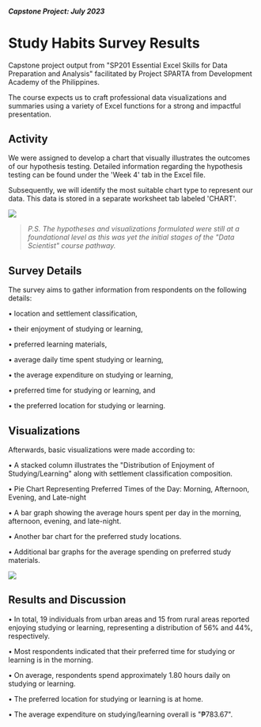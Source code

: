 

#### *Capstone Project: July 2023*
# Study Habits Survey Results 

Capstone project output from "SP201 Essential Excel Skills for Data Preparation and Analysis"
facilitated by Project SPARTA from Development Academy of the Philippines.

The course expects us to craft professional data visualizations and summaries using a variety of Excel functions for a strong and impactful presentation.

## Activity
We were assigned to develop a chart that visually illustrates the outcomes of our hypothesis testing. Detailed information regarding the hypothesis testing can be found under the 'Week 4' tab in the Excel file.

Subsequently, we will identify the most suitable chart type to represent our data. This data is stored in a separate worksheet tab labeled 'CHART'.

![](https://github.com/jvenncpe/Study-Habits-Survey-Results/blob/main/images/Screenshot%202023-11-30%20160221.png)

>*P.S. The hypotheses and visualizations formulated were still at a foundational level as this was yet the initial stages of the "Data Scientist" course pathway.*






## Survey Details
The survey aims to gather information from respondents on the following details:

• location and settlement classification,

• their enjoyment of studying or learning,

• preferred learning materials,

• average daily time spent studying or learning,

• the average expenditure on studying or learning,

• preferred time for studying or learning, and

• the preferred location for studying or learning.



## Visualizations
Afterwards, basic visualizations were made according to:

• A stacked column illustrates the "Distribution of Enjoyment of Studying/Learning" along with settlement classification composition.

• Pie Chart Representing Preferred Times of the Day: Morning, Afternoon, Evening, and Late-night

• A bar graph showing the average hours spent per day in the morning, afternoon, evening, and late-night.

• Another bar chart for the preferred study locations.

• Additional bar graphs for the average spending on preferred study materials.

![](https://github.com/jvenncpe/Study-Habits-Survey-Results/blob/main/images/sp201.png)




## Results and Discussion

• In total, 19 individuals from urban areas and 15 from rural areas reported enjoying studying or learning, representing a distribution of 56% and 44%, respectively.

• Most respondents indicated that their preferred time for studying or learning is in the morning.

• On average, respondents spend approximately 1.80 hours daily on studying or learning.

• The preferred location for studying or learning is at home.

• The average expenditure on studying/learning overall is "₱783.67".
